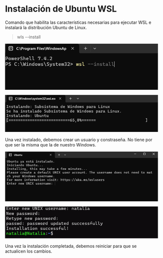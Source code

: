 # Instalación de Ubuntu WSL

Comando que habilita las características necesarias para ejecutar WSL e instalará la distribución Ubuntu de Linux.


> wls --install

![Imagen](img/captura1.png)

![Imagen](img/captura2.png)


Una vez instalado, debemos crear un usuario y constraseña. No tiene por que ser la misma que la de nuestro Windows.


![Imagen](img/captura3.png)

![Imagen](img/captura6.png)


Una vez la instalación completada, debemos reiniciar para que se actualicen los cambios.
